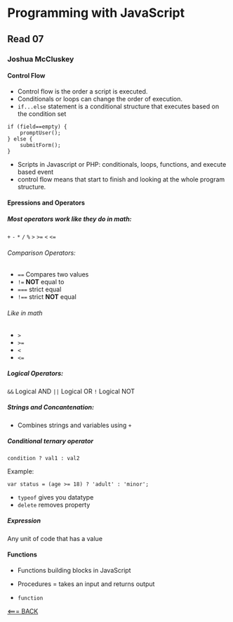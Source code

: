 # Programming with JavaScript

## Read 07

### Joshua McCluskey

#### Control Flow

- Control flow is the order a script is executed.
- Conditionals or loops can change the order of execution.
- `if...else` statement is a conditional structure that executes based on the condition set

```
if (field==empty) {
    promptUser();
} else {
    submitForm();
}
```

- Scripts in Javascript or PHP: conditionals, loops, functions, and execute based event
- control flow means that start to finish and looking at the whole program structure.

#### Epressions and Operators

##### Most operators work like they do in math:

`+`
`-`
`*`
`/`
`%`
`>`
`>=`
`<`
`<=`

###### Comparison Operators:

- `==` Compares two values
- `!=` **NOT** equal to 
- `===` strict equal
- `!==` strict __NOT__ equal 

###### Like in math
- `>`
- `>=`
- `<`
- `<=`

##### Logical Operators:
`&&` Logical AND
`||` Logical OR
`!` Logical NOT

##### Strings and Concantenation:

- Combines strings and variables using `+`

##### Conditional ternary operator

`condition ? val1 : val2`

Example:

`var status = (age >= 18) ? 'adult' : 'minor';`

- `typeof` gives you datatype
- `delete` removes property

##### Expression

Any unit of code that has a value

#### Functions

- Functions building blocks in JavaScript
- Procedures = takes an input and returns output

- `function`

[<=== BACK](../README.md)


